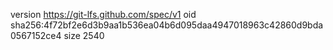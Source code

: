 version https://git-lfs.github.com/spec/v1
oid sha256:4f72bf2e6d3b9aa1b536ea04b6d095daa4947018963c42860d9bda0567152ce4
size 2540
